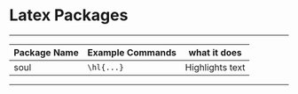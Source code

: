 # Latex Packages

---

| Package Name | Example Commands | what it does |
| ------------ | ------- | ------------ |
| soul | ```\hl{...}``` | Highlights text | 

---
